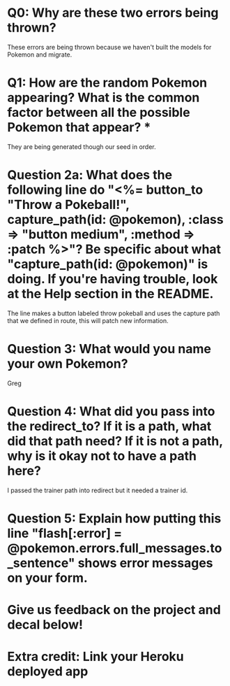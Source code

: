# Q0: Why are these two errors being thrown?
These errors are being thrown because we haven't built the models for Pokemon and migrate.
# Q1: How are the random Pokemon appearing? What is the common factor between all the possible Pokemon that appear? *
They are being generated though our seed in order.
# Question 2a: What does the following line do "<%= button_to "Throw a Pokeball!", capture_path(id: @pokemon), :class => "button medium", :method => :patch %>"? Be specific about what "capture_path(id: @pokemon)" is doing. If you're having trouble, look at the Help section in the README.
The line makes a button labeled throw pokeball and uses the capture path that we defined in route, this will patch new information.
# Question 3: What would you name your own Pokemon?
Greg
# Question 4: What did you pass into the redirect_to? If it is a path, what did that path need? If it is not a path, why is it okay not to have a path here?
I passed the trainer path into redirect but it needed a trainer id.
# Question 5: Explain how putting this line "flash[:error] = @pokemon.errors.full_messages.to_sentence" shows error messages on your form.

# Give us feedback on the project and decal below!

# Extra credit: Link your Heroku deployed app
